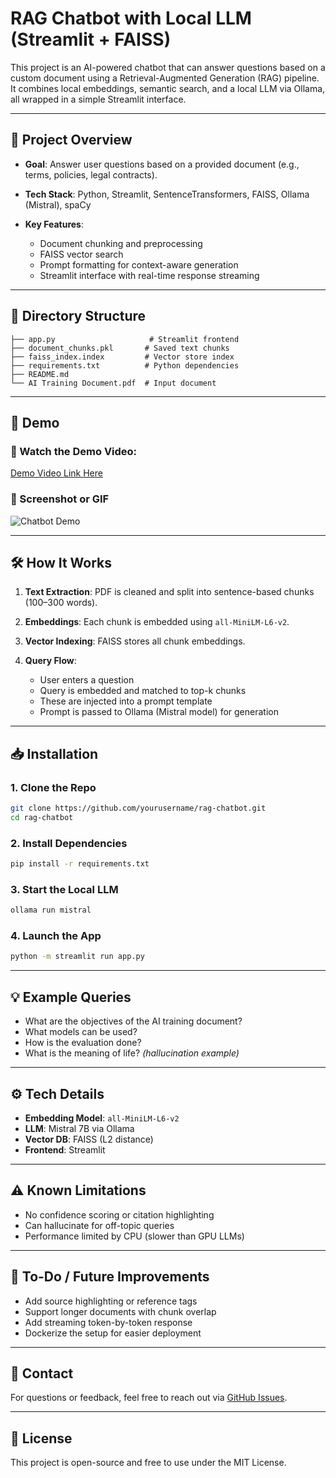 # RAG Chatbot with Local LLM (Streamlit + FAISS)

This project is an AI-powered chatbot that can answer questions based on a custom document using a Retrieval-Augmented Generation (RAG) pipeline. It combines local embeddings, semantic search, and a local LLM via Ollama, all wrapped in a simple Streamlit interface.

---

## 📄 Project Overview

* **Goal**: Answer user questions based on a provided document (e.g., terms, policies, legal contracts).
* **Tech Stack**: Python, Streamlit, SentenceTransformers, FAISS, Ollama (Mistral), spaCy
* **Key Features**:

  * Document chunking and preprocessing
  * FAISS vector search
  * Prompt formatting for context-aware generation
  * Streamlit interface with real-time response streaming

---

## 📁 Directory Structure

```
├── app.py                     # Streamlit frontend
├── document_chunks.pkl       # Saved text chunks
├── faiss_index.index         # Vector store index
├── requirements.txt          # Python dependencies
├── README.md
└── AI Training Document.pdf  # Input document
```

---

## 🚀 Demo

### 🔗 Watch the Demo Video:

[Demo Video Link Here](https://your-demo-link.com)

### 🔹 Screenshot or GIF

![Chatbot Demo](https://your-gif-or-demo-link.gif)

---

## 🛠️ How It Works

1. **Text Extraction**: PDF is cleaned and split into sentence-based chunks (100–300 words).
2. **Embeddings**: Each chunk is embedded using `all-MiniLM-L6-v2`.
3. **Vector Indexing**: FAISS stores all chunk embeddings.
4. **Query Flow**:

   * User enters a question
   * Query is embedded and matched to top-k chunks
   * These are injected into a prompt template
   * Prompt is passed to Ollama (Mistral model) for generation

---

## 📥 Installation

### 1. Clone the Repo

```bash
git clone https://github.com/yourusername/rag-chatbot.git
cd rag-chatbot
```

### 2. Install Dependencies

```bash
pip install -r requirements.txt
```

### 3. Start the Local LLM

```bash
ollama run mistral
```

### 4. Launch the App

```bash
python -m streamlit run app.py
```

---

## 💡 Example Queries

* What are the objectives of the AI training document?
* What models can be used?
* How is the evaluation done?
* What is the meaning of life? *(hallucination example)*

---

## ⚙️ Tech Details

* **Embedding Model**: `all-MiniLM-L6-v2`
* **LLM**: Mistral 7B via Ollama
* **Vector DB**: FAISS (L2 distance)
* **Frontend**: Streamlit

---

## ⚠️ Known Limitations

* No confidence scoring or citation highlighting
* Can hallucinate for off-topic queries
* Performance limited by CPU (slower than GPU LLMs)

---

## 📌 To-Do / Future Improvements

* Add source highlighting or reference tags
* Support longer documents with chunk overlap
* Add streaming token-by-token response
* Dockerize the setup for easier deployment

---

## 🙋 Contact

For questions or feedback, feel free to reach out via [GitHub Issues](https://github.com/yourusername/rag-chatbot/issues).

---

## 📄 License

This project is open-source and free to use under the MIT License.
